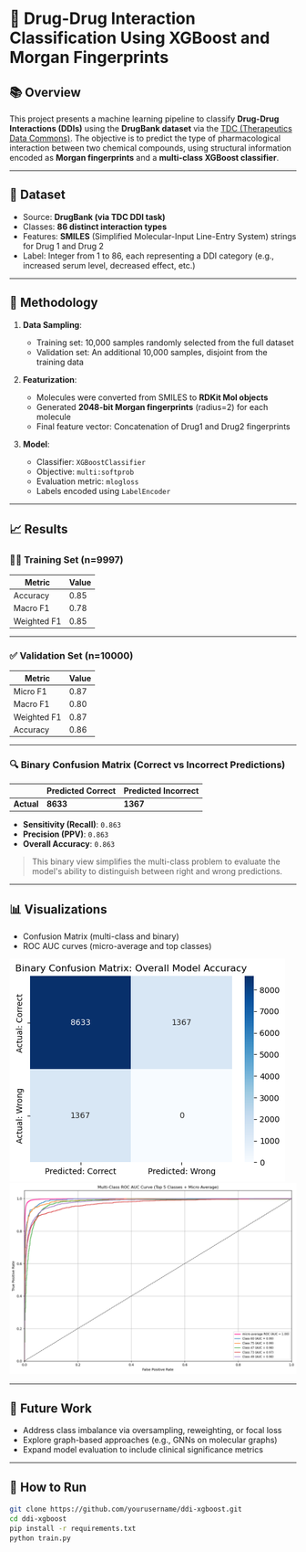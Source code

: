 # 🧬 Drug-Drug Interaction Classification Using XGBoost and Morgan Fingerprints

## 📚 Overview

This project presents a machine learning pipeline to classify **Drug-Drug Interactions (DDIs)** using the **DrugBank dataset** via the [TDC (Therapeutics Data Commons)](https://tdcommons.ai/). The objective is to predict the type of pharmacological interaction between two chemical compounds, using structural information encoded as **Morgan fingerprints** and a **multi-class XGBoost classifier**.

---

## 🧪 Dataset

- Source: **DrugBank (via TDC DDI task)**
- Classes: **86 distinct interaction types**
- Features: **SMILES** (Simplified Molecular-Input Line-Entry System) strings for Drug 1 and Drug 2
- Label: Integer from 1 to 86, each representing a DDI category (e.g., increased serum level, decreased effect, etc.)

---

## 🧰 Methodology

1. **Data Sampling**:
   - Training set: 10,000 samples randomly selected from the full dataset
   - Validation set: An additional 10,000 samples, disjoint from the training data

2. **Featurization**:
   - Molecules were converted from SMILES to **RDKit Mol objects**
   - Generated **2048-bit Morgan fingerprints** (radius=2) for each molecule
   - Final feature vector: Concatenation of Drug1 and Drug2 fingerprints

3. **Model**:
   - Classifier: `XGBoostClassifier`
   - Objective: `multi:softprob`
   - Evaluation metric: `mlogloss`
   - Labels encoded using `LabelEncoder`

---

## 📈 Results

### 🏋️‍♂️ Training Set (n=9997)

| Metric        | Value |
|---------------|-------|
| Accuracy      | 0.85  |
| Macro F1      | 0.78  |
| Weighted F1   | 0.85  |

---

### ✅ Validation Set (n=10000)

| Metric        | Value |
|---------------|-------|
| Micro F1      | 0.87  |
| Macro F1      | 0.80  |
| Weighted F1   | 0.87  |
| Accuracy      | 0.86  |

---

### 🔍 Binary Confusion Matrix (Correct vs Incorrect Predictions)

|               | Predicted Correct | Predicted Incorrect |
|---------------|-------------------|---------------------|
| **Actual**    | **8633**          | **1367**            |

- **Sensitivity (Recall)**: `0.863`
- **Precision (PPV)**: `0.863`
- **Overall Accuracy**: `0.863`

> This binary view simplifies the multi-class problem to evaluate the model's ability to distinguish between right and wrong predictions.

---

## 📊 Visualizations

- Confusion Matrix (multi-class and binary)
- ROC AUC curves (micro-average and top classes)

![confusion_matrix](assets/confusion_matrix.png)
![roc_auc_curve](assets/roc_auc.png)

---

## 🧠 Future Work

- Address class imbalance via oversampling, reweighting, or focal loss
- Explore graph-based approaches (e.g., GNNs on molecular graphs)
- Expand model evaluation to include clinical significance metrics

---

## 🚀 How to Run

```bash
git clone https://github.com/yourusername/ddi-xgboost.git
cd ddi-xgboost
pip install -r requirements.txt
python train.py
